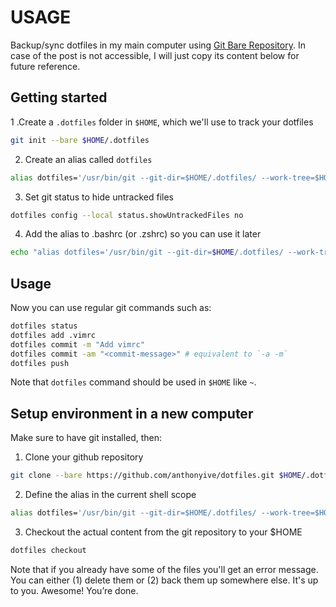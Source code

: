 # USAGE

Backup/sync dotfiles in my main computer using [Git Bare Repository](https://antelo.medium.com/how-to-manage-your-dotfiles-with-git-f7aeed8adf8b). In case of the post is not accessible, I will just copy its content below for future reference.

## Getting started

1 .Create a `.dotfiles` folder in `$HOME`, which we'll use to track your dotfiles

```bash
git init --bare $HOME/.dotfiles
```

2. Create an alias called `dotfiles`

```bash
alias dotfiles='/usr/bin/git --git-dir=$HOME/.dotfiles/ --work-tree=$HOME'
```

3. Set git status to hide untracked files

```bash
dotfiles config --local status.showUntrackedFiles no
```

4. Add the alias to .bashrc (or .zshrc) so you can use it later

```bash
echo "alias dotfiles='/usr/bin/git --git-dir=$HOME/.dotfiles/ --work-tree=$HOME'" >> $HOME/.bashrc
```

## Usage

Now you can use regular git commands such as:

```bash
dotfiles status
dotfiles add .vimrc
dotfiles commit -m "Add vimrc"
dotfiles commit -am "<commit-message>" # equivalent to `-a -m`
dotfiles push
```

Note that `dotfiles` command should be used in `$HOME` like `~`.

## Setup environment in a new computer

Make sure to have git installed, then:

1. Clone your github repository

```bash
git clone --bare https://github.com/anthonyive/dotfiles.git $HOME/.dotfiles
```

2. Define the alias in the current shell scope

```bash
alias dotfiles='/usr/bin/git --git-dir=$HOME/.dotfiles/ --work-tree=$HOME'
```

3. Checkout the actual content from the git repository to your $HOME

```bash
dotfiles checkout
```

Note that if you already have some of the files you'll get an error message. You can either (1) delete them or (2) back them up somewhere else. It's up to you.
Awesome! You’re done.
